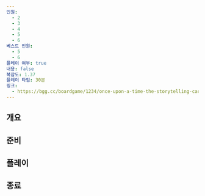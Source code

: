 ```yaml
---
인원:
  - 2
  - 3
  - 4
  - 5
  - 6
베스트 인원:
  - 5
  - 6
플레이 여부: true
내용: false
복잡도: 1.37
플레이 타임: 30분
링크:
  - https://bgg.cc/boardgame/1234/once-upon-a-time-the-storytelling-card-game
---
```

## 개요
## 준비
## 플레이
## 종료